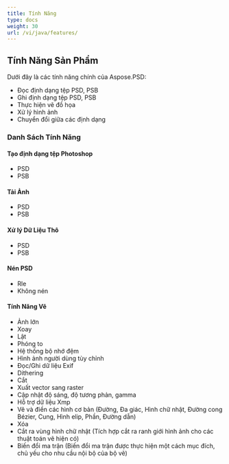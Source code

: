 ```yaml
---
title: Tính Năng
type: docs
weight: 30
url: /vi/java/features/
---
```


## **Tính Năng Sản Phẩm**
Dưới đây là các tính năng chính của Aspose.PSD:

- Đọc định dạng tệp PSD, PSB
- Ghi định dạng tệp PSD, PSB
- Thực hiện vẽ đồ họa
- Xử lý hình ảnh
- Chuyển đổi giữa các định dạng
### **Danh Sách Tính Năng**
#### **Tạo định dạng tệp Photoshop**
- PSD
- PSB
#### **Tải Ảnh**
- PSD
- PSB
#### **Xử lý Dữ Liệu Thô**
- PSD
- PSB
#### **Nén PSD**
- Rle
- Không nén
#### **Tính Năng Vẽ**
- Ảnh lớn
- Xoay
- Lật
- Phóng to
- Hệ thống bộ nhớ đệm
- Hình ảnh người dùng tùy chỉnh
- Đọc/Ghi dữ liệu Exif
- Dithering
- Cắt
- Xuất vector sang raster
- Cập nhật độ sáng, độ tương phản, gamma
- Hỗ trợ dữ liệu Xmp
- Vẽ và điền các hình cơ bản (Đường, Đa giác, Hình chữ nhật, Đường cong Bézier, Cung, Hình elip, Phần, Đường dẫn)
- Xóa
- Cắt ra vùng hình chữ nhật (Tích hợp cắt ra ranh giới hình ảnh cho các thuật toán vẽ hiện có)
- Biến đổi ma trận (Biến đổi ma trận được thực hiện một cách mục đích, chủ yếu cho nhu cầu nội bộ của bộ vẽ)
